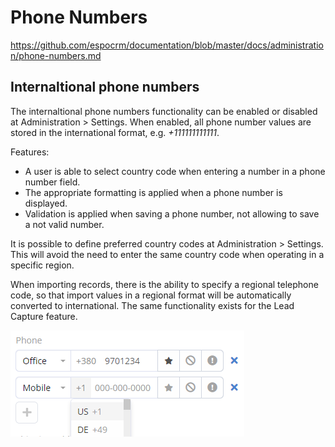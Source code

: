 # Phone Numbers
https://github.com/espocrm/documentation/blob/master/docs/administration/phone-numbers.md
## Internaltional phone numbers

The internaltional phone numbers functionality can be enabled or disabled at Administration > Settings. When enabled, all phone number values are stored in the international format, e.g. *+111111111111*.

Features:

* A user is able to select country code when entering a number in a phone number field.
* The appropriate formatting is applied when a phone number is displayed.
* Validation is applied when saving a phone number, not allowing to save a not valid number.

It is possible to define preferred country codes at Administration > Settings. This will avoid the need to enter the same country code when operating in a specific region.

When importing records, there is the ability to specify a regional telephone code, so that import values in a regional format will be automatically converted to international. The same functionality exists for the Lead Capture feature.

![Phone numbers](../_static/images/administration/phone-numbers/phone-numbers.png)
